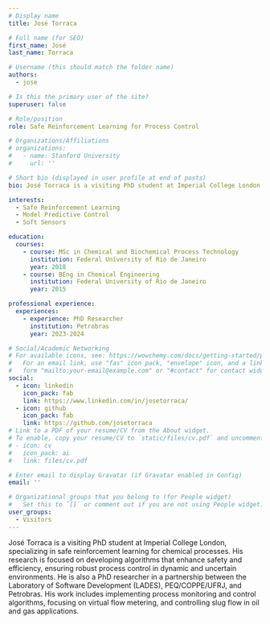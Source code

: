 ```yaml
---
# Display name
title: José Torraca

# Full name (for SEO)
first_name: José
last_name: Torraca

# Username (this should match the folder name)
authors:
  - jose

# Is this the primary user of the site?
superuser: false

# Role/position
role: Safe Reinforcement Learning for Process Control

# Organizations/Affiliations
# organizations:
#   - name: Stanford University
#     url: ''

# Short bio (displayed in user profile at end of posts)
bio: José Torraca is a visiting PhD student at Imperial College London, specializing in safe reinforcement learning for chemical processes. His research is focused on developing algorithms that enhance safety and efficiency, ensuring robust process control in dynamic and uncertain environments. He is also a PhD researcher in a partnership between the Laboratory of Software Development (LADES), PEQ/COPPE/UFRJ, and Petrobras. His work includes implementing process monitoring and control algorithms, focusing on virtual flow metering, and controlling slug flow in oil and gas applications.

interests:
  - Safe Reinforcement Learning
  - Model Predictive Control
  - Soft Sensors

education:
  courses:
    - course: MSc in Chemical and Biochemical Process Technology
      institution: Federal University of Rio de Janeiro
      year: 2018
    - course: BEng in Chemical Engineering
      institution: Federal University of Rio de Janeiro
      year: 2015

professional experience:
  experiences:
    - experience: PhD Researcher
      institution: Petrobras
      year: 2023-2024

# Social/Academic Networking
# For available icons, see: https://wowchemy.com/docs/getting-started/page-builder/#icons
#   For an email link, use "fas" icon pack, "envelope" icon, and a link in the
#   form "mailto:your-email@example.com" or "#contact" for contact widget.
social:
  - icon: linkedin
    icon_pack: fab
    link: https://www.linkedin.com/in/josetorraca/
  - icon: github
    icon_pack: fab
    link: https://github.com/josetorraca
# Link to a PDF of your resume/CV from the About widget.
# To enable, copy your resume/CV to `static/files/cv.pdf` and uncomment the lines below.
# - icon: cv
#   icon_pack: ai
#   link: files/cv.pdf

# Enter email to display Gravatar (if Gravatar enabled in Config)
email: ''

# Organizational groups that you belong to (for People widget)
#   Set this to `[]` or comment out if you are not using People widget.
user_groups:
  - Visitors
---
```


José Torraca is a visiting PhD student at Imperial College London, specializing in safe reinforcement learning for chemical processes. His research is focused on developing algorithms that enhance safety and efficiency, ensuring robust process control in dynamic and uncertain environments. He is also a PhD researcher in a partnership between the Laboratory of Software Development (LADES), PEQ/COPPE/UFRJ, and Petrobras. His work includes implementing process monitoring and control algorithms, focusing on virtual flow metering, and controlling slug flow in oil and gas applications.